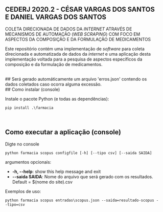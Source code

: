 ## CEDERJ 2020.2 - CÉSAR VARGAS DOS SANTOS E DANIEL VARGAS DOS SANTOS

COLETA DIRECIONADA DE DADOS DA _INTERNET_ ATRAVÉS DE MECANISMOS 
DE AUTOMAÇÃO (_WEB SCRAPING_) COM FOCO EM ASPECTOS DA COMPOSIÇÃO 
E DA FORMULAÇÃO DE MEDICAMENTOS

Este repositório contém uma implementação de _software_ para coleta 
direcionada e automatizada de dados da _internet_ e uma aplicação
desta implementação voltada para a pesquisa de aspectos específicos
da composição e da formulação de medicamentos.

<br />
## Será gerado automáticamente um arquivo 'erros.json' contendo os dados coletados caso ocorra alguma excessão.

<br/>
## Como instalar (console)

Instale o pacote Python (e todas as dependências):

```console
pip install .\farmacia
```

<br />

## Como executar a aplicação (console)

Digte no console

```console
python farmacia scopus configfile [-h] [--tipo csv] [--saida SAIDA]
```
argumentos opcionais:<br/>
  * **-h, --help**:         show this help message and exit
  * **--saida SAIDA**:      Nome do arquivo que será gerado com os resultados. Default = $(nome do site).csv

Exemplos de uso:
```console
python farmacia scopus entradas\scopus.json --saida=resultado-scopus --tipo=csv
```
<br />

